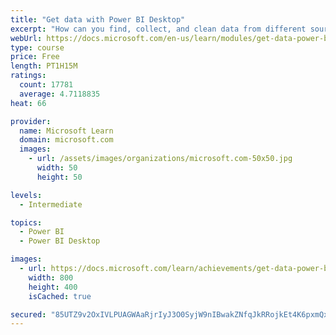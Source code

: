 ```yaml
---
title: "Get data with Power BI Desktop"
excerpt: "How can you find, collect, and clean data from different sources? Power BI is a tool for making sense of your data. You will learn tricks to make data-gathering easier."
webUrl: https://docs.microsoft.com/en-us/learn/modules/get-data-power-bi/
type: course
price: Free
length: PT1H15M
ratings:
  count: 17781
  average: 4.7118835
heat: 66

provider:
  name: Microsoft Learn
  domain: microsoft.com
  images:
    - url: /assets/images/organizations/microsoft.com-50x50.jpg
      width: 50
      height: 50

levels:
  - Intermediate

topics:
  - Power BI
  - Power BI Desktop

images:
  - url: https://docs.microsoft.com/learn/achievements/get-data-power-bi-desktop-social.png
    width: 800
    height: 400
    isCached: true

secured: "85UTZ9v2OxIVLPUAGWAaRjrIyJ3O0SyjW9nIBwakZNfqJkRRojkEt4K6pxmQx5/c6cdXzfHXs6T4VL7KizZX7sq9sahamb2Sa1ZD79TIIMgFiYU7ojKEoRPm4lPCRA+yxHaGq69GV280RGDDfOBRgWhl/rW12Ge0elXz8105AAVsOJAPOmpIrCzeYfgsBJnMvkRAXkCNzioDJy0+HHs6Me53ruakrtl7S5trEet1zQJvO6jZYdpp7H3xFcGJAzHjrngT87DPajnQ986D7cBp+UoK2IRZezReSI3mGd6Y4CgiiusPjSVE0foSdUa7PEmN5ail0oz8344q0BlYWrhG92K5McRtSFZUt/VYF7ruVjErFfT7x6ifLfd4kjQiIolBEYHrPTXrkYYQm8elZGExbTtYTyupRypAgaNC+HRnIawuwefko/ONTB5hu32KDoV4;4HPS6DKeIzekUx8RJWkOWA=="
---
```


